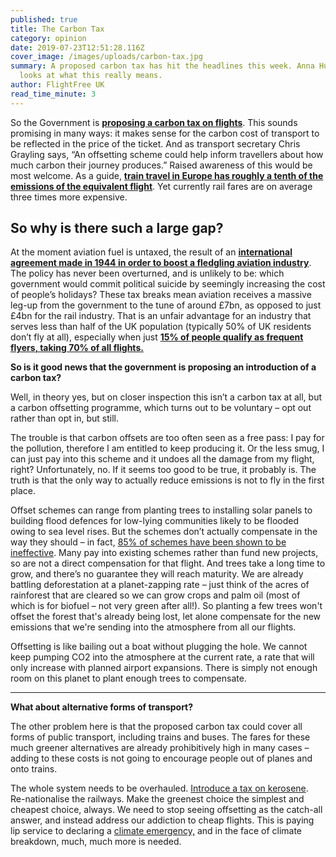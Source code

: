 ```yaml
---
published: true
title: The Carbon Tax
category: opinion
date: 2019-07-23T12:51:28.116Z
cover_image: /images/uploads/carbon-tax.jpg
summary: A proposed carbon tax has hit the headlines this week. Anna Hughes
  looks at what this really means.
author: FlightFree UK
read_time_minute: 3
---
```

So the Government is **[proposing a carbon tax on flights](https://www.thetimes.co.uk/article/air-travellers-to-be-hit-by-carbon-charge-on-all-tickets-hz2dnmzfp)**. This sounds promising in many ways: it makes sense for the carbon cost of transport to be reflected in the price of the ticket. And as transport secretary Chris Grayling says, “An offsetting scheme could help inform travellers about how much carbon their journey produces.” Raised awareness of this would be most welcome. As a guide, **[train travel in Europe has roughly a tenth of the emissions of the equivalent flight](https://www.seat61.com/CO2flights.htm)**. Yet currently rail fares are on average three times more expensive.

## So why is there such a large gap?

At the moment aviation fuel is untaxed, the result of an **[international agreement made in 1944 in order to boost a fledgling aviation industry](https://uk.reuters.com/article/us-france-aviation/france-wants-eu-to-seek-end-to-jet-fuel-tax-exemption-to-curb-emissions-idUKKCN1T41HI)**. The policy has never been overturned, and is unlikely to be: which government would commit political suicide by seemingly increasing the cost of people’s holidays? These tax breaks mean aviation receives a massive leg-up from the government to the tune of around £7bn, as opposed to just £4bn for the rail industry. That is an unfair advantage for an industry that serves less than half of the UK population (typically 50% of UK residents don’t fly at all), especially when just **[15% of people qualify as frequent flyers, taking 70% of all flights.](http://afreeride.org/about/)**

**So is it good news that the government is proposing an introduction of a carbon tax?**

Well, in theory yes, but on closer inspection this isn’t a carbon tax at all, but a carbon offsetting programme, which turns out to be voluntary – opt out rather than opt in, but still. 

The trouble is that carbon offsets are too often seen as a free pass: I pay for the pollution, therefore I am entitled to keep producing it. Or the less smug, I can just pay into this scheme and it undoes all the damage from my flight, right? Unfortunately, no. If it seems too good to be true, it probably is. The truth is that the only way to actually reduce emissions is not to fly in the first place. 

Offset schemes can range from planting trees to installing solar panels to building flood defences for low-lying communities likely to be flooded owing to sea level rises. But the schemes don’t actually compensate in the way they should – in fact, [85% of schemes have been shown to be ineffective](https://www.transportenvironment.org/news/85-offsets-failed-reduce-emissions-says-eu-study). Many pay into existing schemes rather than fund new projects, so are not a direct compensation for that flight. And trees take a long time to grow, and there’s no guarantee they will reach maturity. We are already battling deforestation at a planet-zapping rate – just think of the acres of rainforest that are cleared so we can grow crops and palm oil (most of which is for biofuel – not very green after all!). So planting a few trees won't offset the forest that's already being lost, let alone compensate for the new emissions that we're sending into the atmosphere from all our flights. 

Offsetting is like bailing out a boat without plugging the hole. We cannot keep pumping CO2 into the atmosphere at the current rate, a rate that will only increase with planned airport expansions. There is simply not enough room on this planet to plant enough trees to compensate.

- - -

**What about alternative forms of transport?**

The other problem here is that the proposed carbon tax could cover all forms of public transport, including trains and buses. The fares for these much greener alternatives are already prohibitively high in many cases – adding to these costs is not going to encourage people out of planes and onto trains. 

The whole system needs to be overhauled. [Introduce a tax on kerosene](https://eci.ec.europa.eu/008/public/#/initiative). Re-nationalise the railways. Make the greenest choice the simplest and cheapest choice, always. We need to stop seeing offsetting as the catch-all answer, and instead address our addiction to cheap flights. This is paying lip service to declaring a [climate emergency,](https://www.bbc.co.uk/news/uk-politics-48126677) and in the face of climate breakdown, much, much more is needed.